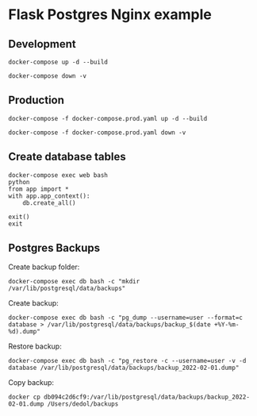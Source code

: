 # Flask Postgres Nginx example

## Development
```
docker-compose up -d --build
```
```
docker-compose down -v
```

## Production
```
docker-compose -f docker-compose.prod.yaml up -d --build
```
```
docker-compose -f docker-compose.prod.yaml down -v
```

## Create database tables
```
docker-compose exec web bash
python
from app import *
with app.app_context():
    db.create_all()

exit()
exit
```

## Postgres Backups

Create backup folder:
```
docker-compose exec db bash -c "mkdir /var/lib/postgresql/data/backups"
```

Create backup:
```
docker-compose exec db bash -c "pg_dump --username=user --format=c database > /var/lib/postgresql/data/backups/backup_$(date +%Y-%m-%d).dump"
```

Restore backup:
```
docker-compose exec db bash -c "pg_restore -c --username=user -v -d database /var/lib/postgresql/data/backups/backup_2022-02-01.dump"
```

Copy backup:
```
docker cp db094c2d6cf9:/var/lib/postgresql/data/backups/backup_2022-02-01.dump /Users/dedol/backups
```

